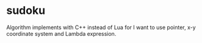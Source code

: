 # sudoku
Algorithm implements with C++ instead of Lua for I want to use pointer, x-y coordinate system and Lambda expression.
